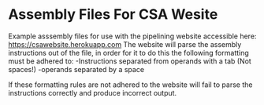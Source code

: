 # Assembly Files For CSA Wesite
Example asssembly files for use with the pipelining website accessible here: https://csawebsite.herokuapp.com
The website will parse the assembly instructions out of the file, in order for it to do this the following formatting must be adhered to:
-Instructions separated from operands with a tab (Not spaces!)
-operands separated by a space

If these formatting rules are not adhered to the website will fail to parse the instructions correctly and produce incorrect output.
